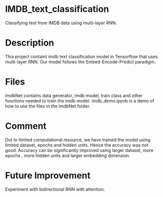 # IMDB_text_classification
Classifying text from IMDB data using multi-layer RNN.

# Description
This project containt imdb text classification model in Tensorflow that uses multi-layer RNN.
Our model follows the Embed-Encode-Predict paradigm.

# Files
imdbNet contains data generator, imdb model, train class and other functions needed to train the imdb model.
imdb_demo.ipynb is a demo of how to use the files in the imdbNet folder.

# Comment
Dut to limited computational resource, we have trained the model using limited dataset, epochs and hidden units. Hence the accuracy was not good. Accuracy can be significantly improved using larger dataset, more epochs , more hidden units and larger embedding dimension.

# Future Improvement
Experiment with bidirectional RNN with attention.



